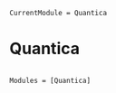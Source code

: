 ```@meta
CurrentModule = Quantica
```

# Quantica

```@index
```

```@autodocs
Modules = [Quantica]
```
